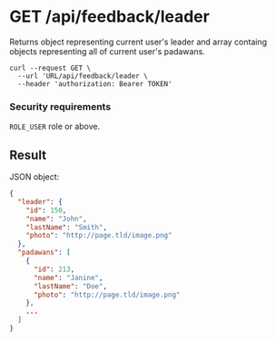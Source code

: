 # GET /api/feedback/leader

Returns object representing current user's leader and array containg objects representing
all of current user's padawans.

```
curl --request GET \
  --url 'URL/api/feedback/leader \
  --header 'authorization: Bearer TOKEN'
```

### Security requirements
`ROLE_USER` role or above.

## Result
JSON object:

```json
{
  "leader": {
    "id": 150,
    "name": "John",
    "lastName": "Smith",
    "photo": "http://page.tld/image.png"
  },
  "padawans": [
    {
      "id": 213,
      "name": "Janine",
      "lastName": "Doe",
      "photo": "http://page.tld/image.png"
    },
    ...
  ]
}
```

